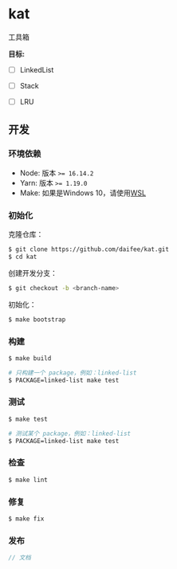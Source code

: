 # kat
工具箱





**目标:**

- [ ] LinkedList
- [ ] Stack
- [ ] LRU



## 开发

### 环境依赖

- Node: 版本 `>= 16.14.2`
- Yarn: 版本 `>= 1.19.0`
- Make: 如果是Windows 10，请使用[WSL](https://docs.microsoft.com/en-us/windows/wsl/install)


### 初始化

克隆仓库：

```sh
$ git clone https://github.com/daifee/kat.git
$ cd kat
```

创建开发分支：

```sh
$ git checkout -b <branch-name>
```

初始化：

```sh
$ make bootstrap
```

### 构建

```sh
$ make build

# 只构建一个 package，例如：linked-list
$ PACKAGE=linked-list make test
```

### 测试

```sh
$ make test

# 测试某个 package，例如：linked-list
$ PACKAGE=linked-list make test
```

### 检查

```sh
$ make lint
```

### 修复

```sh
$ make fix
```

### 发布

```js
// 文档
```
